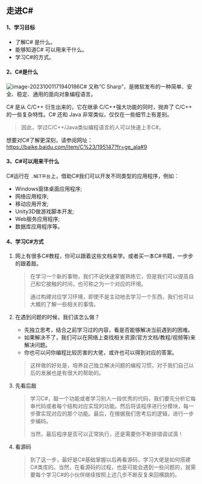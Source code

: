 ## 走进C#

#### 1、学习目标

* 了解C# 是什么。
* 能够知道C# 可以用来干什么。
* 学习C#的方式。





#### 2、C#是什么

 ![image-20231001171940186](01走进C#.assets/image-20231001171940186.png)C# 又称“C Sharp”，是微软发布的一种简单、安全、稳定、通用的面向对象编程语言。

C# 是从 C/C++ 衍生出来的，它在继承 C/C++强大功能的同时，抛弃了 C/C++ 的一些复杂特性。C# 还和 Java 非常类似，仅仅在一些细节上有差别。

> 因此，学过C/C++/Java类似编程语言的人可以快速上手C#。

想要对C#了解更深刻，请参阅网址：https://baike.baidu.com/item/C%23/195147?fr=ge_ala#9





#### 3、C#可以用来干什么

C#运行在 `.NET平台`上，借助C#我们可以开发不同类型的应用程序，例如：

* Windows窗体桌面应用程序;
* 网络应用程序;
* 移动应用开发;
* Unity3D做游戏脚本开发;
* Web服务应用程序;
* 数据库应用程序等。





#### 4、学习C#方式

1. 网上有很多C#教程，你可以跟着这些文档来学。或者买一本C#书籍，一步步的跟着敲。

   > 在学习一个新的事物，我们不说快速掌握熟练它，但是我们可以提高自己和它接触的时间，也可称之为一个对应的环境。
   >
   > 通过构建对应学习环境，即使不是主动地去学习一个东西，我们也可以大概的了解一些相关的事情。

2. 在遇到问题的时候，我们该怎么做？

   * 先独立思考，结合之前学习过的内容，看是否能够解决当前遇到的困难。
   * 如果解决不了，我们可以在网络上查找相关资源(官方文档/教程/视频等)来解决问题。
   * 你也可以问你编程比较厉害的大佬，或许也可以得到对应的答案。

   > 这样做的好处是，培养自己独立解决问题的编程习惯，对于我们自己以后的发展也是有很大的帮助的。

3. 先看后敲

   > 学习C#，敲一个功能或者学习别人一段优秀的代码，我们要先分析它每串代码或者每个结构对应实现的功能。然后将该程序进行分模块，每一步骤实现对应的那个功能。最后，在根据我们思考后的逻辑，进行一步步编码。
   >
   > 当然，最后程序是否可以正常执行，还是需要你不断排错调试滴！

4. 看源码

   > 到了这一步，最好是C#基础掌握以后再看源码，学习大佬是如何搭建C#类库的。当然，在看源码的过程，也是可能会遇到一些问题的，就需要每个学习C#的小伙伴继续按照上述几步不断反复来回横跳的。

